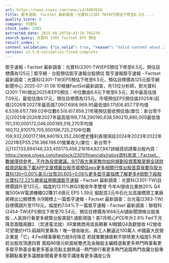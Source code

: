 ```yaml
---
url: https://news.cnyes.com/news/id/6083810
title: 鉅亨速報- Factset 最新調查：光寶科(2301-TW)EPS預估下修至6.5元 ...
quality_score: 8
company: 光寶科
stock_code: 2301
extracted_date: 2025-08-29T18:43:10.765274
search_query: 光寶科 2301 factset EPS 預估
result_index: 2
content_validation: {"is_valid": true, "reason": "Valid content about 2301"}
version: v3.5.0-validation-fixed-complete
---
```


鉅亨速報 - Factset 最新調查：光寶科(2301-TW)EPS預估下修至6.5元，預估目標價為125元 | 鉅亨網 - 台股預估‌‌鉅亨速報台股預估 鉅亨速報鉅亨速報 - Factset 最新調查：光寶科(2301-TW)EPS預估下修至6.5元，預估目標價為125元鉅亨網新聞中心 2025-07-31 08:10‌根據FactSet最新調查，共13位分析師，對光寶科(2301-TW)做出2025年EPS預估：中位數由6.6元下修至6.5元，其中最高估值7.09元，最低估值6.17元，預估目標價為125元。市場預估EPS預估值2025年(前值)2026年2027年最高值7.09(7.69)8.969.95最低值6.17(6)6.857.7平均值6.53(6.61)7.789.02中位數6.5(6.6)7.859.21市場預估營收‌預估值(單位：新台幣千元)2025年2026年2027年最高值169,774,290190,638,590210,880,000最低值151,310,000172,046,000189,316,270平均值160,112,810179,705,950196,725,210中位數159,932,000177,188,940193,352,280歷史獲利表現項目2024年2023年2022年2021年EPS5.216.366.196.01營業收入(單位：新台幣千元)137,133,894148,333,455173,456,216164,827,947詳細資訊請看台股內頁：https://www.cnyes.com/twstock/2301/financials/ratios資料來源：Factset，數據僅供參考，不作為投資建議。9/17兩大專家教你如何規劃投資策略掌握全球財經資訊點我下載APP文章標籤台股市場預估eps更多相關行情台股首頁我要存股光寶科130+0.00%美元/台幣30.605+0.06%更多鉅亨贏指標了解更多#弱勢下殺股光寶科72.22%勝率延伸閱讀鉅亨速報 - Factset 最新調查：光寶科(2301-TW)目標價調升至125元，幅度約12.11%拚Q3營收年季雙增 今年AI營收比重拚20% Q4推500kW電源機櫃Q2賺31.6億元 EPS 1.39元 擬配息2元中石化北高雄橋頭工業廠房釋出公開標售 9/9開標‌上一篇鉅亨速報 - Factset 最新調查：台光電(2383-TW)目標價調升至1110元，幅度約7.04%下一篇鉅亨速報 - Factset 最新調查：聯發科(2454-TW)EPS預估下修至70.54元，預估目標價為1668元‌‌AI讀新聞頭條台股美股...人氣排行看更多總覽台股美股1.通膨頑強！美7月核心PCE年升2.9% Fed下月降息面臨兩難2.〈宏達電法說〉XR業務商用成長顯著 AI眼鏡Q4貢獻營收 H2營收可望優於H13.超越阿里華為！唯一營收破兆、員工人數逼近100萬人 中國最大民營企業是「它」4.Fed理事華勒力挺9月降息 若就業數據疲軟不排除更大幅度5.外資趁台股攻頂連四賣 賣超86億元砍面板雙虎及金融股‌主編精選看更多‌熱門時事看更多‌‌‌‌‌‌‌‌‌‌‌‌‌‌‌‌‌鉅亨熱基金看更多基金亮點主題熱議‌‌‌‌--‌‌‌‌熱門排行看更多熱門追蹤熱門收藏‌‌‌‌‌‌‌‌‌台股專家觀點看更多議題新聞看更多鉅亨講座看更多講座公告‌‌‌‌‌‌‌‌